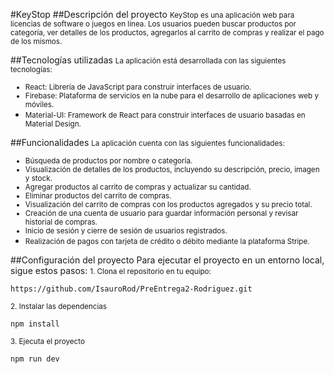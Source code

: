 #KeyStop
##Descripción del proyecto
<small>
KeyStop es una aplicación web para licencias de software o juegos en línea. Los usuarios pueden buscar productos por categoría, ver detalles de los productos, agregarlos al carrito de compras y realizar el pago de los mismos.
</small>

##Tecnologías utilizadas
<small>
La aplicación está desarrollada con las siguientes tecnologías:

- React: Librería de JavaScript para construir interfaces de usuario.
- Firebase: Plataforma de servicios en la nube para el desarrollo de aplicaciones web y móviles.
- Material-UI: Framework de React para construir interfaces de usuario basadas en Material Design.
  </small>

##Funcionalidades
<small>
La aplicación cuenta con las siguientes funcionalidades:

- Búsqueda de productos por nombre o categoría.
- Visualización de detalles de los productos, incluyendo su descripción, precio, imagen y stock.
- Agregar productos al carrito de compras y actualizar su cantidad.
- Eliminar productos del carrito de compras.
- Visualización del carrito de compras con los productos agregados y su precio total.
- Creación de una cuenta de usuario para guardar información personal y revisar historial de compras.
- Inicio de sesión y cierre de sesión de usuarios registrados.
- Realización de pagos con tarjeta de crédito o débito mediante la plataforma Stripe.
  </small>

##Configuración del proyecto
Para ejecutar el proyecto en un entorno local, sigue estos pasos:
<small>1. Clona el repositorio en tu equipo:</small>

```
https://github.com/IsauroRod/PreEntrega2-Rodriguez.git
```

<small>2. Instalar las dependencias</small>

```
npm install
```

<small>3. Ejecuta el proyecto</small>

```
npm run dev
```
